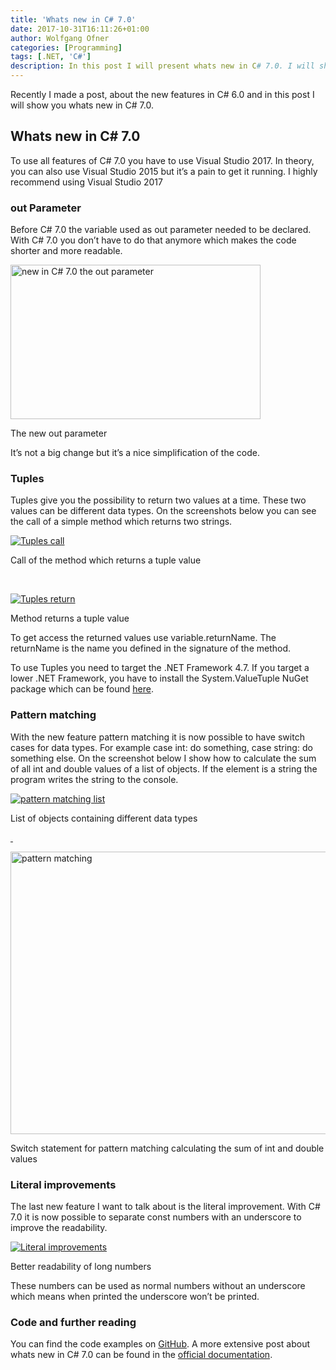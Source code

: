 ```yaml
---
title: 'Whats new in C# 7.0'
date: 2017-10-31T16:11:26+01:00
author: Wolfgang Ofner
categories: [Programming]
tags: [.NET, 'C#']
description: In this post I will present whats new in C# 7.0. I will show a selected overview of the new features with the downloadable source code.
---
```

Recently I made a post, about the new features in C# 6.0 and in this post I will show you whats new in C# 7.0.

## Whats new in C# 7.0

To use all features of C# 7.0 you have to use Visual Studio 2017. In theory, you can also use Visual Studio 2015 but it&#8217;s a pain to get it running. I highly recommend using Visual Studio 2017

### out Parameter

Before C# 7.0 the variable used as out parameter needed to be declared. With C# 7.0 you don&#8217;t have to do that anymore which makes the code shorter and more readable.

<div class="col-12 col-sm-10 aligncenter">
  <a href="/assets/img/posts/2017/10/out-parameter.jpg"><img loading="lazy" src="/assets/img/posts/2017/10/out-parameter.jpg" alt="new in C# 7.0 the out parameter" width="400" height="247"/></a>
  
  <p>
    The new out parameter
  </p>
</div>

It&#8217;s not a big change but it&#8217;s a nice simplification of the code.

### Tuples

Tuples give you the possibility to return two values at a time. These two values can be different data types. On the screenshots below you can see the call of a simple method which returns two strings.

<div class="col-12 col-sm-10 aligncenter">
  <a href="/assets/img/posts/2017/10/Tuples-call.jpg"><img loading="lazy" src="/assets/img/posts/2017/10/Tuples-call.jpg" alt="Tuples call" /></a>
  
  <p>
    Call of the method which returns a tuple value
  </p>
</div>

&nbsp;

<div class="col-12 col-sm-10 aligncenter">
  <a href="/assets/img/posts/2017/10/Tuples-return.jpg"><img loading="lazy" src="/assets/img/posts/2017/10/Tuples-return.jpg" alt="Tuples return" /></a>
  
  <p>
    Method returns a tuple value
  </p>
</div>

To get access the returned values use variable.returnName. The returnName is the name you defined in the signature of the method.

To use Tuples you need to target the .NET Framework 4.7. If you target a lower .NET Framework, you have to install the System.ValueTuple NuGet package which can be found [here](https://www.nuget.org/packages/System.ValueTuple/).

### Pattern matching

With the new feature pattern matching it is now possible to have switch cases for data types. For example case int: do something, case string: do something else. On the screenshot below I show how to calculate the sum of all int and double values of a list of objects. If the element is a string the program writes the string to the console.

<div class="col-12 col-sm-10 aligncenter">
  <a href="/assets/img/posts/2017/10/pattern-matching-list.jpg"><img loading="lazy" src="/assets/img/posts/2017/10/pattern-matching-list.jpg" alt="pattern matching list" /></a>
  
  <p>
    List of objects containing different data types
  </p>
</div>

[ ](/assets/img/posts/2017/10/pattern-matching-list.jpg)

<div class="col-12 col-sm-10 aligncenter">
  <a href="/assets/img/posts/2017/10/pattern-matching.jpg"><img loading="lazy" src="/assets/img/posts/2017/10/pattern-matching.jpg" alt="pattern matching" width="600" height="452"  /></a>
  
  <p>
    Switch statement for pattern matching calculating the sum of int and double values
  </p>
</div>

### Literal improvements

The last new feature I want to talk about is the literal improvement. With C# 7.0 it is now possible to separate const numbers with an underscore to improve the readability.

<div class="col-12 col-sm-10 aligncenter">
  <a href="/assets/img/posts/2017/10/Literal-improvements.jpg"><img loading="lazy" src="/assets/img/posts/2017/10/Literal-improvements.jpg" alt="Literal improvements" /></a>
  
  <p>
    Better readability of long numbers
  </p>
</div>

These numbers can be used as normal numbers without an underscore which means when printed the underscore won&#8217;t be printed.

### Code and further reading

You can find the code examples on [GitHub](https://github.com/WolfgangOfner/CSharp-7.0). A more extensive post about whats new in C# 7.0 can be found in the <a href="https://docs.microsoft.com/en-us/dotnet/csharp/whats-new/csharp-7" target="_blank" rel="noopener noreferrer">official documentation</a>.